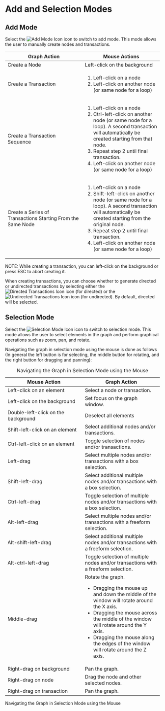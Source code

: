 # Add and Selection Modes

## Add Mode

Select the ![Add Mode
Icon](../constellation/CoreInteractiveGraph/src/au/gov/asd/tac/constellation/graph/interaction/docs/resources/add.png)
icon to switch to add mode. This mode allows the user to manually create
nodes and transactions.

<table class="table table-striped">
<colgroup>
<col style="width: 50%" />
<col style="width: 50%" />
</colgroup>
<thead>
<tr class="header">
<th>Graph Action</th>
<th>Mouse Actions</th>
</tr>
</thead>
<tbody>
<tr class="odd">
<td>Create a Node</td>
<td>Left-click on the background</td>
</tr>
<tr class="even">
<td>Create a Transaction</td>
<td><ol>
<li>Left-click on a node</li>
<li>Left-click on another node (or same node for a loop)</li>
</ol></td>
</tr>
<tr class="odd">
<td>Create a Transaction Sequence</td>
<td><ol>
<li>Left-click on a node</li>
<li>Ctrl-left-click on another node (or same node for a loop). A second transaction will automatically be created starting from that node.</li>
<li>Repeat step 2 until final transaction.</li>
<li>Left-click on another node (or same node for a loop)</li>
</ol></td>
</tr>
<tr class="even">
<td>Create a Series of Transactions Starting From the Same Node</td>
<td><ol>
<li>Left-click on a node</li>
<li>Shift-left-click on another node (or same node for a loop). A second transaction will automatically be created starting from the original node.</li>
<li>Repeat step 2 until final transaction.</li>
<li>Left-click on another node (or same node for a loop)</li>
</ol></td>
</tr>
</tbody>
</table>

NOTE: While creating a transaction, you can left-click on the background
or press ESC to abort creating it.

When creating transactions, you can choose whether to generate directed
or undirected transactions by selecting either the ![Directed
Transactions
Icon](../constellation/CoreInteractiveGraph/src/au/gov/asd/tac/constellation/graph/interaction/docs/resources/directed.png)
icon (for directed) or the ![Undirected Transactions
Icon](../constellation/CoreInteractiveGraph/src/au/gov/asd/tac/constellation/graph/interaction/docs/resources/undirected.png)
icon (for undirected). By default, directed will be selected.

## Selection Mode

Select the ![Selection Mode
Icon](../constellation/CoreInteractiveGraph/src/au/gov/asd/tac/constellation/graph/interaction/docs/resources/select.png)
icon to switch to selection mode. This mode allows the user to select
elements in the graph and perform graphical operations such as zoom,
pan, and rotate.

Navigating the graph in selection mode using the mouse is done as
follows (In general the left button is for selecting, the middle button
for rotating, and the right button for dragging and panning):

<table class="table table-striped">
<caption>Navigating the Graph in Selection Mode using the Mouse</caption>
<colgroup>
<col style="width: 50%" />
<col style="width: 50%" />
</colgroup>
<thead>
<tr class="header">
<th>Mouse Action</th>
<th>Graph Action</th>
</tr>
</thead>
<tbody>
<tr class="odd">
<td>Left-click on an element</td>
<td>Select a node or transaction.</td>
</tr>
<tr class="even">
<td>Left-click on the background</td>
<td>Set focus on the graph window.</td>
</tr>
<tr class="odd">
<td>Double-left-click on the background</td>
<td>Deselect all elements</td>
</tr>
<tr class="even">
<td>Shift-left-click on an element</td>
<td>Select additional nodes and/or transactions.</td>
</tr>
<tr class="odd">
<td>Ctrl-left-click on an element</td>
<td>Toggle selection of nodes and/or transactions.</td>
</tr>
<tr class="even">
<td>Left-drag</td>
<td>Select multiple nodes and/or transactions with a box selection.</td>
</tr>
<tr class="odd">
<td>Shift-left-drag</td>
<td>Select additional multiple nodes and/or transactions with a box selection.</td>
</tr>
<tr class="even">
<td>Ctrl-left-drag</td>
<td>Toggle selection of multiple nodes and/or transactions with a box selection.</td>
</tr>
<tr class="odd">
<td>Alt-left-drag</td>
<td>Select multiple nodes and/or transactions with a freeform selection.</td>
</tr>
<tr class="even">
<td>Alt-shift-left-drag</td>
<td>Select additional multiple nodes and/or transactions with a freeform selection.</td>
</tr>
<tr class="odd">
<td>Alt-ctrl-left-drag</td>
<td>Toggle selection of multiple nodes and/or transactions with a freeform selection.</td>
</tr>
<tr class="even">
<td>Middle-drag</td>
<td>Rotate the graph.
<ul>
<li>Dragging the mouse up and down the middle of the window will rotate around the X axis.</li>
<li>Dragging the mouse across the middle of the window will rotate around the Y axis.</li>
<li>Dragging the mouse along the edges of the window will rotate around the Z axis.</li>
</ul></td>
</tr>
<tr class="odd">
<td>Right-drag on background</td>
<td>Pan the graph.</td>
</tr>
<tr class="even">
<td>Right-drag on node</td>
<td>Drag the node and other selected nodes.</td>
</tr>
<tr class="odd">
<td>Right-drag on transaction</td>
<td>Pan the graph.</td>
</tr>
</tbody>
</table>

Navigating the Graph in Selection Mode using the Mouse
